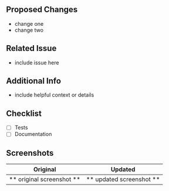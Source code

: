 ## Proposed Changes
- change one
- change two

## Related Issue
- include issue here

## Additional Info
- include helpful context or details

## Checklist
- [ ] Tests
- [ ] Documentation

## Screenshots

Original            |  Updated
:------------------------:|:------------------------:
** original screenshot ** | ** updated screenshot **